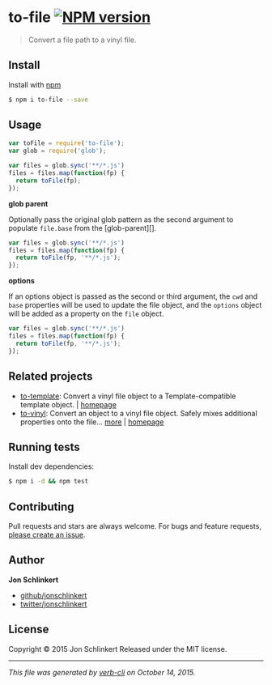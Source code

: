 # to-file [![NPM version](https://badge.fury.io/js/to-file.svg)](http://badge.fury.io/js/to-file)

> Convert a file path to a vinyl file.

## Install

Install with [npm](https://www.npmjs.com/)

```sh
$ npm i to-file --save
```

## Usage

```js
var toFile = require('to-file');
var glob = require('glob');

var files = glob.sync('**/*.js')
files = files.map(function(fp) {
  return toFile(fp);
});
```

**glob parent**

Optionally pass the original glob pattern as the second argument to populate `file.base` from the [glob-parent][].

```js
var files = glob.sync('**/*.js')
files = files.map(function(fp) {
  return toFile(fp, '**/*.js');
});
```

**options**

If an options object is passed as the second or third argument, the `cwd` and `base` properties will be used to update the file object, and the `options` object will be added as a property on the `file` object.

```js
var files = glob.sync('**/*.js')
files = files.map(function(fp) {
  return toFile(fp, '**/*.js');
});
```

## Related projects

* [to-template](https://www.npmjs.com/package/to-template): Convert a vinyl file object to a Template-compatible template object. | [homepage](https://github.com/jonschlinkert/to-template)
* [to-vinyl](https://www.npmjs.com/package/to-vinyl): Convert an object to a vinyl file object. Safely mixes additional properties onto the file… [more](https://www.npmjs.com/package/to-vinyl) | [homepage](https://github.com/jonschlinkert/to-vinyl)

## Running tests

Install dev dependencies:

```sh
$ npm i -d && npm test
```

## Contributing

Pull requests and stars are always welcome. For bugs and feature requests, [please create an issue](https://github.com/jonschlinkert/to-file/issues/new).

## Author

**Jon Schlinkert**

+ [github/jonschlinkert](https://github.com/jonschlinkert)
+ [twitter/jonschlinkert](http://twitter.com/jonschlinkert)

## License

Copyright © 2015 Jon Schlinkert
Released under the MIT license.

***

_This file was generated by [verb-cli](https://github.com/assemble/verb-cli) on October 14, 2015._